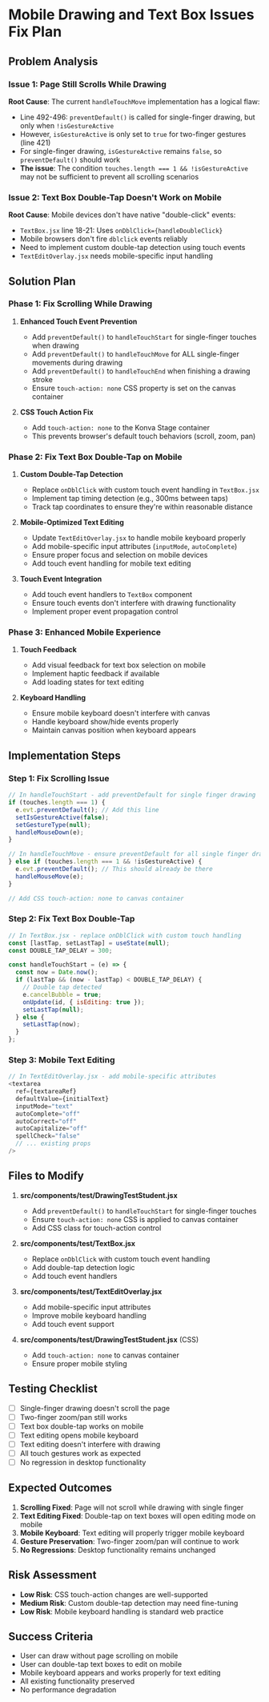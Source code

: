 # Mobile Drawing and Text Box Issues Fix Plan

## Problem Analysis

### Issue 1: Page Still Scrolls While Drawing
**Root Cause**: The current `handleTouchMove` implementation has a logical flaw:
- Line 492-496: `preventDefault()` is called for single-finger drawing, but only when `!isGestureActive`
- However, `isGestureActive` is only set to `true` for two-finger gestures (line 421)
- For single-finger drawing, `isGestureActive` remains `false`, so `preventDefault()` should work
- **The issue**: The condition `touches.length === 1 && !isGestureActive` may not be sufficient to prevent all scrolling scenarios

### Issue 2: Text Box Double-Tap Doesn't Work on Mobile
**Root Cause**: Mobile devices don't have native "double-click" events:
- `TextBox.jsx` line 18-21: Uses `onDblClick={handleDoubleClick}` 
- Mobile browsers don't fire `dblclick` events reliably
- Need to implement custom double-tap detection using touch events
- `TextEditOverlay.jsx` needs mobile-specific input handling

## Solution Plan

### Phase 1: Fix Scrolling While Drawing
1. **Enhanced Touch Event Prevention**
   - Add `preventDefault()` to `handleTouchStart` for single-finger touches when drawing
   - Add `preventDefault()` to `handleTouchMove` for ALL single-finger movements during drawing
   - Add `preventDefault()` to `handleTouchEnd` when finishing a drawing stroke
   - Ensure `touch-action: none` CSS property is set on the canvas container

2. **CSS Touch Action Fix**
   - Add `touch-action: none` to the Konva Stage container
   - This prevents browser's default touch behaviors (scroll, zoom, pan)

### Phase 2: Fix Text Box Double-Tap on Mobile
1. **Custom Double-Tap Detection**
   - Replace `onDblClick` with custom touch event handling in `TextBox.jsx`
   - Implement tap timing detection (e.g., 300ms between taps)
   - Track tap coordinates to ensure they're within reasonable distance

2. **Mobile-Optimized Text Editing**
   - Update `TextEditOverlay.jsx` to handle mobile keyboard properly
   - Add mobile-specific input attributes (`inputMode`, `autoComplete`)
   - Ensure proper focus and selection on mobile devices
   - Add touch event handling for mobile text editing

3. **Touch Event Integration**
   - Add touch event handlers to `TextBox` component
   - Ensure touch events don't interfere with drawing functionality
   - Implement proper event propagation control

### Phase 3: Enhanced Mobile Experience
1. **Touch Feedback**
   - Add visual feedback for text box selection on mobile
   - Implement haptic feedback if available
   - Add loading states for text editing

2. **Keyboard Handling**
   - Ensure mobile keyboard doesn't interfere with canvas
   - Handle keyboard show/hide events properly
   - Maintain canvas position when keyboard appears

## Implementation Steps

### Step 1: Fix Scrolling Issue
```javascript
// In handleTouchStart - add preventDefault for single finger drawing
if (touches.length === 1) {
  e.evt.preventDefault(); // Add this line
  setIsGestureActive(false);
  setGestureType(null);
  handleMouseDown(e);
}

// In handleTouchMove - ensure preventDefault for all single finger drawing
} else if (touches.length === 1 && !isGestureActive) {
  e.evt.preventDefault(); // This should already be there
  handleMouseMove(e);
}

// Add CSS touch-action: none to canvas container
```

### Step 2: Fix Text Box Double-Tap
```javascript
// In TextBox.jsx - replace onDblClick with custom touch handling
const [lastTap, setLastTap] = useState(null);
const DOUBLE_TAP_DELAY = 300;

const handleTouchStart = (e) => {
  const now = Date.now();
  if (lastTap && (now - lastTap) < DOUBLE_TAP_DELAY) {
    // Double tap detected
    e.cancelBubble = true;
    onUpdate(id, { isEditing: true });
    setLastTap(null);
  } else {
    setLastTap(now);
  }
};
```

### Step 3: Mobile Text Editing
```javascript
// In TextEditOverlay.jsx - add mobile-specific attributes
<textarea
  ref={textareaRef}
  defaultValue={initialText}
  inputMode="text"
  autoComplete="off"
  autoCorrect="off"
  autoCapitalize="off"
  spellCheck="false"
  // ... existing props
/>
```

## Files to Modify

1. **src/components/test/DrawingTestStudent.jsx**
   - Add `preventDefault()` to `handleTouchStart` for single-finger touches
   - Ensure `touch-action: none` CSS is applied to canvas container
   - Add CSS class for touch-action control

2. **src/components/test/TextBox.jsx**
   - Replace `onDblClick` with custom touch event handling
   - Add double-tap detection logic
   - Add touch event handlers

3. **src/components/test/TextEditOverlay.jsx**
   - Add mobile-specific input attributes
   - Improve mobile keyboard handling
   - Add touch event support

4. **src/components/test/DrawingTestStudent.jsx** (CSS)
   - Add `touch-action: none` to canvas container
   - Ensure proper mobile styling

## Testing Checklist

- [ ] Single-finger drawing doesn't scroll the page
- [ ] Two-finger zoom/pan still works
- [ ] Text box double-tap works on mobile
- [ ] Text editing opens mobile keyboard
- [ ] Text editing doesn't interfere with drawing
- [ ] All touch gestures work as expected
- [ ] No regression in desktop functionality

## Expected Outcomes

1. **Scrolling Fixed**: Page will not scroll while drawing with single finger
2. **Text Editing Fixed**: Double-tap on text boxes will open editing mode on mobile
3. **Mobile Keyboard**: Text editing will properly trigger mobile keyboard
4. **Gesture Preservation**: Two-finger zoom/pan will continue to work
5. **No Regressions**: Desktop functionality remains unchanged

## Risk Assessment

- **Low Risk**: CSS touch-action changes are well-supported
- **Medium Risk**: Custom double-tap detection may need fine-tuning
- **Low Risk**: Mobile keyboard handling is standard web practice

## Success Criteria

- User can draw without page scrolling on mobile
- User can double-tap text boxes to edit on mobile
- Mobile keyboard appears and works properly for text editing
- All existing functionality preserved
- No performance degradation
